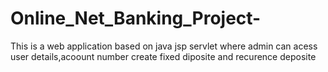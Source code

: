 # Online_Net_Banking_Project-
This is a web application based on java jsp servlet where admin can acess user details,acoount number create fixed diposite and recurence deposite
